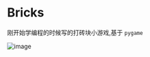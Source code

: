# Bricks

刚开始学编程的时候写的打砖块小游戏,基于 `pygame`

![image](https://github.com/weehowe-z/Bricks/blob/master/prj-bricks.pn)

